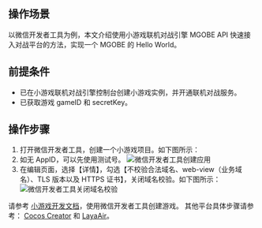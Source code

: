 ## 操作场景
以微信开发者工具为例，本文介绍使用小游戏联机对战引擎 MGOBE API 快速接入对战平台的方法，实现一个 MGOBE 的 Hello World。


## 前提条件
- 已在小游戏联机对战引擎控制台创建小游戏实例，并开通联机对战服务。
- 已获取游戏 gameID 和 secretKey。

## 操作步骤
1. 打开微信开发者工具，创建一个小游戏项目。如下图所示：
2. 如无 AppID，可以先使用测试号。
![微信开发者工具创建应用](https://main.qcloudimg.com/raw/0210c49edf0bfdb41493fb80dd244530.png)
3. 在编辑页面，选择【详情】，勾选【不校验合法域名、web-view（业务域名）、TLS 版本以及 HTTPS 证书】，关闭域名校验。如下图所示：
![微信开发者工具关闭域名校验](https://main.qcloudimg.com/raw/d2b02c1cbfadbb4ef962b6ff2b5a73e1.png)


请参考 [小游戏开发文档](https://developers.weixin.qq.com/minigame/dev/guide/)，使用微信开发者工具创建游戏。
其他平台具体步骤请参考： [Cocos Creator](https://docs.cocos.com/creator/manual/zh/getting-started/hello-world.html) 和 [LayaAir](https://ldc2.layabox.com/doc/?nav=zh-ts-1-0-2)。
